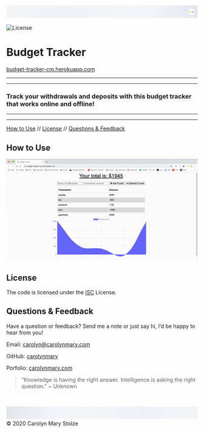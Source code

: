 ![header](./assets/cm_header.png)

![License](https://img.shields.io/badge/License-ISC-green)</br>
# Budget Tracker   
[budget-tracker-cm.herokuapp.com](https://budget-tracker-cm.herokuapp.com/)
 
- - -
- - -
### Track your withdrawals and deposits with this budget tracker that works online and offline!
- - -
- - -

<!-- TOC -->
[How to Use](#how-to-use) // [License](#license) // [Questions & Feedback](#questions-feedback) 
  
## How to Use 

![demo](./assets/budget-demo.gif)


## License
    
The code is licensed under the [ISC](https://choosealicense.com/licenses/isc/) License.
  
## Questions & Feedback
  
Have a question or feedback? Send me a note or just say hi, I’d be happy to hear from you!
  
Email: carolyn@carolynmary.com </br>
  
GitHub: [carolynmary](https://github.com/carolynmary) </br>
  
Porfolio: [carolynmary.com](https://carolynmary.com) 
  
> “Knowledge is having the right answer. Intelligence is asking the right question.” ~ Unknown
  
</br>

![footer](./assets/cm_footer.png)
© 2020 Carolyn Mary Stolze
